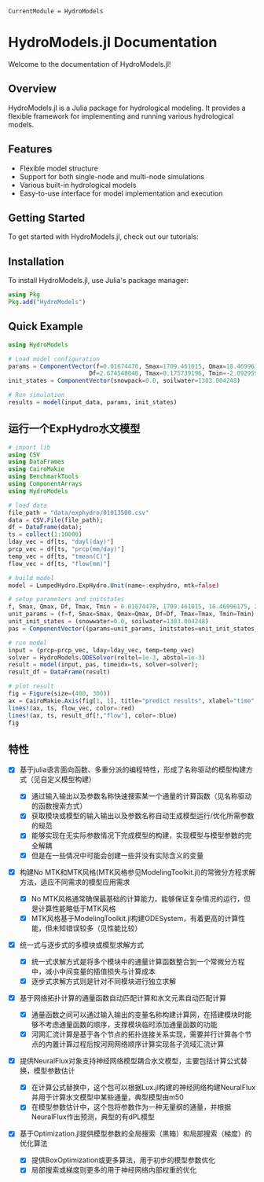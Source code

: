 ```@meta
CurrentModule = HydroModels
```

# HydroModels.jl Documentation

Welcome to the documentation of HydroModels.jl!

## Overview

HydroModels.jl is a Julia package for hydrological modeling. It provides a flexible framework for implementing and running various hydrological models.

## Features

- Flexible model structure
- Support for both single-node and multi-node simulations
- Various built-in hydrological models
- Easy-to-use interface for model implementation and execution

## Getting Started

To get started with HydroModels.jl, check out our tutorials:

<!-- 1. [Run a Bucket Model](start/run_a_bucket.md)
2. [Run ExpHydro Model](start/run_a_exphydro_model.md) -->

## Installation

To install HydroModels.jl, use Julia's package manager:

```julia
using Pkg
Pkg.add("HydroModels")
```

## Quick Example

```julia
using HydroModels

# Load model configuration
params = ComponentVector(f=0.01674478, Smax=1709.461015, Qmax=18.46996175,
                       Df=2.674548848, Tmax=0.175739196, Tmin=-2.092959084)
init_states = ComponentVector(snowpack=0.0, soilwater=1303.004248)

# Run simulation
results = model(input_data, params, init_states)
```

## 运行一个ExpHydro水文模型

```julia
# import lib
using CSV
using DataFrames
using CairoMakie
using BenchmarkTools
using ComponentArrays
using HydroModels

# load data
file_path = "data/exphydro/01013500.csv"
data = CSV.File(file_path);
df = DataFrame(data);
ts = collect(1:10000)
lday_vec = df[ts, "dayl(day)"]
prcp_vec = df[ts, "prcp(mm/day)"]
temp_vec = df[ts, "tmean(C)"]
flow_vec = df[ts, "flow(mm)"]

# build model
model = LumpedHydro.ExpHydro.Unit(name=:exphydro, mtk=false)

# setup parameters and initstates
f, Smax, Qmax, Df, Tmax, Tmin = 0.01674478, 1709.461015, 18.46996175, 2.674548848, 0.175739196, -2.092959084
unit_params = (f=f, Smax=Smax, Qmax=Qmax, Df=Df, Tmax=Tmax, Tmin=Tmin)
unit_init_states = (snowwater=0.0, soilwater=1303.004248)
pas = ComponentVector((params=unit_params, initstates=unit_init_states, weight=1.0))

# run model
input = (prcp=prcp_vec, lday=lday_vec, temp=temp_vec)
solver = HydroModels.ODESolver(reltol=1e-3, abstol=1e-3)
result = model(input, pas, timeidx=ts, solver=solver);
result_df = DataFrame(result)

# plot result
fig = Figure(size=(400, 300))
ax = CairoMakie.Axis(fig[1, 1], title="predict results", xlabel="time", ylabel="flow(mm)")
lines!(ax, ts, flow_vec, color=:red)
lines!(ax, ts, result_df[!,"flow"], color=:blue)
fig
```

<!-- ![figure](doc/picture/predictions.png) -->

## 特性

* [X] 基于julia语言面向函数、多重分派的编程特性，形成了名称驱动的模型构建方式（见自定义模型构建）

  * [X] 通过输入输出以及参数名称快速搜索某一个通量的计算函数（见名称驱动的函数搜索方式）
  * [X] 获取模块或模型的输入输出以及参数名称自动生成模型运行/优化所需参数的规范
  * [X] 能够实现在无实际参数情况下完成模型的构建，实现模型与模型参数的完全解耦
  * [X] 但是在一些情况中可能会创建一些并没有实际含义的变量
* [X] 构建No MTK和MTK风格(MTK风格参见ModelingToolkit.jl)的常微分方程求解方法，适应不同需求的模型应用需求

  * [X] No MTK风格通常确保最基础的计算能力，能够保证复杂情况的运行，但是计算性能略低于MTK风格
  * [X] MTK风格基于ModelingToolkit.jl构建ODESystem，有着更高的计算性能，但未知错误较多（见性能比较）
* [X] 统一式与逐步式的多模块或模型求解方式

  * [X] 统一式求解方式是将多个模块中的通量计算函数整合到一个常微分方程中，减小中间变量的插值损失与计算成本
  * [X] 逐步式求解方式则是针对不同模块进行独立求解
* [X] 基于网络拓扑计算的通量函数自动匹配计算和水文元素自动匹配计算

  * [X] 通量函数之间可以通过输入输出的变量名称构建计算网，在搭建模块时能够不考虑通量函数的顺序，支撑模块临时添加通量函数的功能
  * [X] 河网汇流计算是基于各个节点的拓扑连接关系实现，需要并行计算各个节点的内置计算过程后按河网网络顺序计算实现各子流域汇流计算
* [X] 提供NeuralFlux对象支持神经网络模型耦合水文模型，主要包括计算公式替换，模型参数估计

  * [X] 在计算公式替换中，这个包可以根据Lux.jl构建的神经网络构建NeuralFlux并用于计算水文模型中某些通量，典型模型由m50
  * [X] 在模型参数估计中，这个包将参数作为一种无量纲的通量，并根据NeuralFlux作出预测，典型的有dPL模型
* [X] 基于Optimization.jl提供模型参数的全局搜索（黑箱）和局部搜索（梯度）的优化算法

  * [X] 提供BoxOptimization或更多算法，用于初步的模型参数优化
  * [X] 局部搜索或梯度则更多的用于神经网络内部权重的优化
